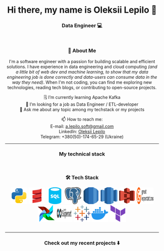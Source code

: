 <h1 align="center"> Hi there, my name is Oleksii Lepilo 👋 </h1>

<h3 align="center">Data Engineer 💻 </h3>

<br>

<div align="center">
<h3 align="center">🌟 About Me </h3>
I'm a software engineer with a passion for building scalable and efficient solutions. I have experience in data engineering and cloud computing <i>(and a little bit of web dev and machine learning, to show that my data engineering job is done correctly and data-users can consume data in the way they need)</i>. When I'm not coding, you can find me exploring new technologies, reading tech blogs, or contributing to open-source projects.


<br>


🗒 I’m currently learning Apache Kafka \
👔 I’m looking for a job as Data Engineer / ETL-developer \
💬 Ask me about any topic among my techstack or my projects

📫 How to reach me: \
E-mail: [a.lepilo.soft@gmail.com](mailto:a.lepilo.soft@gmail.com) \
LinkedIn: [Oleksii Lepilo](https://www.linkedin.com/in/alepilo/) \
Telegram: +380(50)-174-65-29 (Ukraine)

</div>

<hr>


<h3 align="center"> My technical stack </h3>

<br>

<div align="center">
<h3 align="center">🛠️ Tech Stack </h3>

<img src="assets/python.svg" width="55" height="55" alt="Python" title="Python">
<img src="assets/scala.svg" width="55" height="55" alt="Scala" title="Scala">
<img src="assets/sql.svg" width="55" height="55" alt="SQL" title="SQL">


<img src="assets/postgresql.svg" width="55" height="55" alt="PostgreSQL" title="PostgreSQL">
<img src="assets/rds.svg" width="55" height="55" alt="AWS RDS" title="AWS RDS">
<img src="assets/redshift.svg" width="55" height="55" alt="AWS Redshift" title="AWS Redshift">
<img src="assets/s3.svg" width="55" height="55" alt="AWS S3" title="AWS S3">


<img src="assets/gx.svg" width="55" height="55" alt="Great Expectations" title="Great Expectations">
<img src="assets/airflow.svg" width="55" height="55" alt="Apache Airflow" title="Apache Airflow">
<img src="assets/superset.svg" width="55" height="55" alt="Apache Superset" title="Apache Superset">
<img src="assets/tableau.svg" width="55" height="55" alt="Tableau" title="Tableau">

<img src="assets/docker.svg" width="55" height="55" alt="Docker" title="Docker">
<img src="assets/terraform.svg" width="55" height="55" alt="Terraform" title="Terraform">
</div>
<br>


<hr>

<h3 align="center"> Check out my recent projects ⬇️</h3>